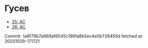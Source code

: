 # Гусев
- [25: AC](25.md)
- [26: AC](26.md)

Commit: 1a8f79b7a669af6545c196fa8b5ec4e5b728455d
 fetched at: 20201029-171721
